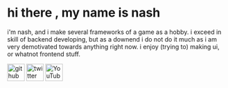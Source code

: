 # hi there , my name is nash

i'm nash, and i make several frameworks of a game as a hobby. i exceed in skill of backend developing, but as a downend i do not do it much as i am very demotivated towards anything right now. i enjoy (trying to) making ui, or whatnot frontend stuff.

[<img src='https://cdn.jsdelivr.net/npm/simple-icons@3.0.1/icons/github.svg' alt='github' height='40'>](https://github.com/nashuhh)  [<img src='https://cdn.jsdelivr.net/npm/simple-icons@3.0.1/icons/twitter.svg' alt='twitter' height='40'>](https://twitter.com/nashuhh)  [<img src='https://cdn.jsdelivr.net/npm/simple-icons@3.0.1/icons/youtube.svg' alt='YouTube' height='40'>](https://www.youtube.com/channel/nashuh)  

